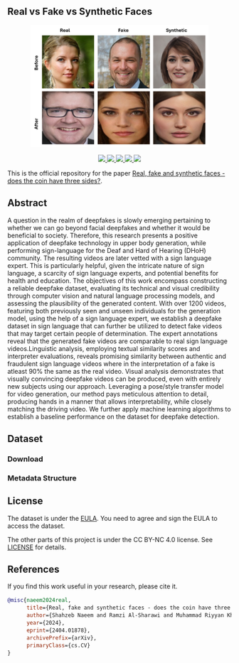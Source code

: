 ## Real vs Fake vs Synthetic Faces

<div align="center">
    <img src="assets/Fig7.png" width="400" height="275">
    <p></p>
</div>

<div align="center">
    <a href="https://github.com/snaeemm/RFS/issues">
        <img src="https://img.shields.io/github/issues/snaeemm/RFS?style=flat-square">
    </a>
    <a href="https://github.com/snaeemm/RFS/network/members">
        <img src="https://img.shields.io/github/forks/snaeemm/RFS?style=flat-square">
    </a>
    <a href="https://github.com/snaeemm/RFS/stargazers">
        <img src="https://img.shields.io/github/stars/snaeemm/RFS?style=flat-square">
    </a>
    <a href="https://github.com/snaeemm/RFS/blob/master/LICENSE">
        <img src="https://img.shields.io/badge/license-CC%20BY--NC%204.0-97ca00?style=flat-square">
    </a>
    <a href="https://arxiv.org/abs/2404.01878">
        <img src="https://img.shields.io/badge/arXiv-2404.01878-b31b1b.svg?style=flat-square">
    </a>
</div>

This is the official repository for the paper 
[Real, fake and synthetic faces - does the coin have three sides?](https://arxiv.org/abs/2404.01878).

## Abstract
A question in the realm of deepfakes is slowly emerging pertaining to whether we can go beyond
facial deepfakes and whether it would be beneficial to society. Therefore, this research presents a positive
application of deepfake technology in upper body generation, while performing sign-language
for the Deaf and Hard of Hearing (DHoH) community. The resulting videos are later vetted with
a sign language expert. This is particularly helpful, given the intricate nature of sign language, a
scarcity of sign language experts, and potential benefits for health and education. The objectives of
this work encompass constructing a reliable deepfake dataset, evaluating its technical and visual credibility
through computer vision and natural language processing models, and assessing the plausibility
of the generated content. With over 1200 videos, featuring both previously seen and unseen individuals
for the generation model, using the help of a sign language expert, we establish a deepfake dataset
in sign language that can further be utilized to detect fake videos that may target certain people of
determination. The expert annotations reveal that the generated fake videos are comparable to real
sign language videos.Linguistic analysis, employing textual similarity scores and interpreter evaluations,
reveals promising similarity between authentic and fraudulent sign language videos where in
the interpretation of a fake is atleast 90% the same as the real video. Visual analysis demonstrates
that visually convincing deepfake videos can be produced, even with entirely new subjects using our
approach. Leveraging a pose/style transfer model for video generation, our method pays meticulous
attention to detail, producing hands in a manner that allows interpretability, while closely matching
the driving video. We further apply machine learning algorithms to establish a baseline performance
on the dataset for deepfake detection.

## Dataset

### Download

### Metadata Structure

## License

The dataset is under the [EULA](eula.pdf). You need to agree and sign the EULA to access the dataset.

The other parts of this project is under the CC BY-NC 4.0 license. See [LICENSE](LICENSE) for details.

## References

If you find this work useful in your research, please cite it.

```bibtex
@misc{naeem2024real,
      title={Real, fake and synthetic faces - does the coin have three sides?}, 
      author={Shahzeb Naeem and Ramzi Al-Sharawi and Muhammad Riyyan Khan and Usman Tariq and Abhinav Dhall and Hasan Al-Nashash},
      year={2024},
      eprint={2404.01878},
      archivePrefix={arXiv},
      primaryClass={cs.CV}
}
```
